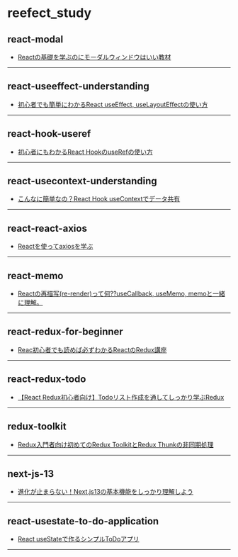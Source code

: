 # reefect_study
## react-modal
* [Reactの基礎を学ぶのにモーダルウィンドウはいい教材](https://reffect.co.jp/react/react-modal/)
---
## react-useeffect-understanding
* [初心者でも簡単にわかるReact useEffect, useLayoutEffectの使い方](https://reffect.co.jp/react/react-useeffect-understanding/)
---
## react-hook-useref
* [初心者にもわかるReact HookのuseRefの使い方](https://reffect.co.jp/react/react-hook-useref/)
---
## react-usecontext-understanding
* [こんなに簡単なの？React Hook useContextでデータ共有](https://reffect.co.jp/react/react-usecontext-understanding/)
---
## react-react-axios
* [Reactを使ってaxiosを学ぶ](https://reffect.co.jp/react/react-axios/)
---
## react-memo
* [Reactの再描写(re-render)って何??useCallback, useMemo, memoと一緒に理解。](https://reffect.co.jp/react/react-memo/)
---
## react-redux-for-beginner
* [Reac初心者でも読めば必ずわかるReactのRedux講座](https://reffect.co.jp/react/react-redux-for-beginner/)
---
## react-redux-todo
* [【React Redux初心者向け】Todoリスト作成を通してしっかり学ぶRedux](https://reffect.co.jp/react/react-redux-todo/)
---
## redux-toolkit
* [Redux入門者向け初めてのRedux ToolkitとRedux Thunkの非同期処理](https://reffect.co.jp/react/redux-toolkit/)
---
## next-js-13
* [進化が止まらない！Next.js13の基本機能をしっかり理解しよう](https://reffect.co.jp/react/next-js-13)
---
## react-usestate-to-do-application
* [React useStateで作るシンプルToDoアプリ](https://reffect.co.jp/react/reack-usestate-to-do-application)
---
<!-- ##　　react-hook-usestate-understand
* [初心者でもわかるReact Hook のuseStateを使い方](https://reffect.co.jp/react/react-hook-usestate-understand)
--- -->

